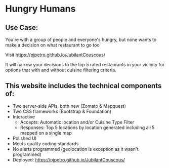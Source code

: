# Hungry Humans

## Use Case:

You're with a group of people and everyone's hungry, but none wants to make a decision on what restaurant to go too

Visit https://pjpetro.github.io/JubilantCouscous/


It will narrow your decisions to the top 5 rated restaurants in your vicinity for options that with and without cuisine filtering criteria.

## This website includes the technical components of:
* Two server-side APIs, both new (Zomato & Mapquest)
* Two CSS frameworks (Bootstrap & Foundation)
* Interactive
    * Accepts:  Automatic location and/or Cuisine Type Filter
    * Responses:  Top 5 locations by location generated including all 5 mapped on a single map
* Polished UI
* Meets quality coding standards
* No alerts programmed (geolocation is exception as it wasn't programmed)
* Deployed:  https://pjpetro.github.io/JubilantCouscous/





